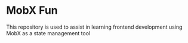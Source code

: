 # MobX Fun

This repository is used to assist in learning frontend development using MobX as a state management tool
